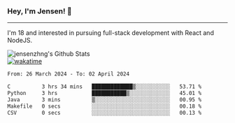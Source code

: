 ### Hey, I'm Jensen! 👋

---

I'm 18 and interested in pursuing full-stack development with React and NodeJS.

![jensenzhng's Github Stats](https://github-readme-stats.vercel.app/api?username=jensenzhng&theme=dark&show_icons=true&count_private=true)
<br />
[![wakatime](https://wakatime.com/badge/user/cbfc263d-3611-4e36-8278-8fad45fe3f62.svg)](https://wakatime.com/@cbfc263d-3611-4e36-8278-8fad45fe3f62)

<!--START_SECTION:waka-->

```txt
From: 26 March 2024 - To: 02 April 2024

C          3 hrs 34 mins   █████████████▒░░░░░░░░░░░   53.71 %
Python     3 hrs           ███████████▒░░░░░░░░░░░░░   45.01 %
Java       3 mins          ▒░░░░░░░░░░░░░░░░░░░░░░░░   00.95 %
Makefile   0 secs          ░░░░░░░░░░░░░░░░░░░░░░░░░   00.18 %
CSV        0 secs          ░░░░░░░░░░░░░░░░░░░░░░░░░   00.13 %
```

<!--END_SECTION:waka-->

